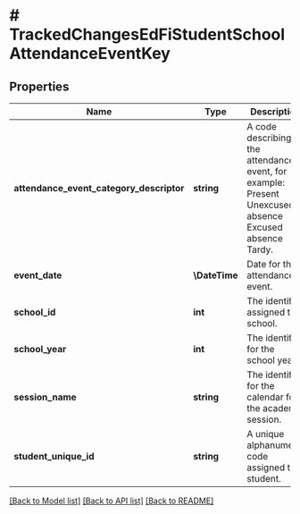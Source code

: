 # # TrackedChangesEdFiStudentSchoolAttendanceEventKey

## Properties

Name | Type | Description | Notes
------------ | ------------- | ------------- | -------------
**attendance_event_category_descriptor** | **string** | A code describing the attendance event, for example:         Present         Unexcused absence         Excused absence         Tardy. | [optional]
**event_date** | **\DateTime** | Date for this attendance event. | [optional]
**school_id** | **int** | The identifier assigned to a school. | [optional]
**school_year** | **int** | The identifier for the school year. | [optional]
**session_name** | **string** | The identifier for the calendar for the academic session. | [optional]
**student_unique_id** | **string** | A unique alphanumeric code assigned to a student. | [optional]

[[Back to Model list]](../../README.md#models) [[Back to API list]](../../README.md#endpoints) [[Back to README]](../../README.md)
